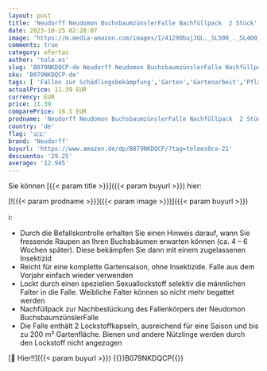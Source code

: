 ```yaml
---
layout: post
title: 'Neudorff Neudomon BuchsbaumzünslerFalle Nachfüllpack  2 Stück'
date: 2023-10-25 02:28:07
image: 'https://m.media-amazon.com/images/I/4129ObujJQL._SL500_._SL400_.jpg'
comments: true
category: ofertas
author: 'tole.es'
slug: 'B079NKDQCP-de Neudorff Neudomon BuchsbaumzünslerFalle Nachfüllpack 2 Stück'
sku: 'B079NKDQCP-de'
tags: [ 'Fallen zur Schädlingsbekämpfung','Garten','Gartenarbeit','Pflanzenschutz & Schädlingsbekämpfung','Regular Stores','Shops','neudorff','🇩🇪', ]
actualPrice: 11.39 EUR
currency: EUR
price: 11.39
comparePrice: 16.1 EUR
prodname: 'Neudorff Neudomon BuchsbaumzünslerFalle Nachfüllpack  2 Stück'
country: 'de'
flag: '🇩🇪'
brand: 'Neudorff'
buyurl: 'https://www.amazon.de/dp/B079NKDQCP/?tag=tolees0ca-21'
descuento: '29.25'
average: '12.945'
---
```


Sie können [{{< param title >}}]({{< param buyurl >}}) hier:

[![{{< param prodname >}}]({{< param image >}})]({{< param buyurl >}})

ℹ️:

- Durch die Befallskontrolle erhalten Sie einen Hinweis darauf, wann Sie fressende Raupen an Ihren Buchsbäumen erwarten können (ca. 4 – 6 Wochen später). Diese bekämpfen Sie dann mit einem zugelassenen Insektizid
- Reicht für eine komplette Gartensaison, ohne Insektizide. Falle aus dem Vorjahr einfach wieder verwenden
- Lockt durch einen speziellen Sexuallockstoff selektiv die männlichen Falter in die Falle. Weibliche Falter können so nicht mehr begattet werden
- Nachfüllpack zur Nachbestückung des Fallenkörpers der Neudomon BuchsbaumzünslerFalle
- Die Falle enthält 2 Lockstoffkapseln, ausreichend für eine Saison und bis zu 200 m² Gartenfläche. Bienen und andere Nützlinge werden durch den Lockstoff nicht angezogen

[🛒 Hier!!]({{< param buyurl >}})
{{<world>}}B079NKDQCP{{</world>}}
